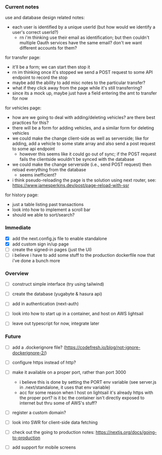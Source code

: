 ### Current notes
use and database design related notes:
 - each user is identified by a unique userId (but how would we identify a user's correct userId?)
   - rn i'm thinking use their email as identification; but then couldn't multiple Oauth services have the same email? don't we want different accounts for them?

for transfer page:
 - it'll be a form; we can start then stop it
 - rn im thinking once it's stopped we send a POST request to some API endpoint to record the stop
 - maybe add the ability to add misc notes to the particular transfer?
 - what if they click away from the page while it's still transferring?
 - since its a mock up, maybe just have a field entering the amt to transfer for now

for vehicles page:
 - how are we going to deal with adding/deleting vehicles? are there best practices for this?
 - there will be a form for adding vehicles, and a similar form for deleting vehicles
 - we could make the change client-side as well as serverside; like for adding, add a vehicle to some state array and also send a post request to some api endpoint
   - however this seems like it could go out of sync;  if the POST request fails the clientside wouldn't be synced with the database
 - we could make the change serverside (i.e., send POST request) then reload everything from the database
   - seems inefficient?
 - i think pseudo-reloading the page is the solution using next router, see: https://www.jamesperkins.dev/post/page-reload-with-ssr

for history page:
 - just a table listing past transactions
 - look into how to implement a scroll bar
 - should we able to sort/search?


### Immediate
 - [x] add the next.config.js file to enable standalone
 - [x] add custom sign in/up page
 - [ ] create the signed-in pages (just the UI)
 - [ ] i believe i have to add some stuff to the production dockerfile now that i've done a bunch more

### Overview
 - [ ] construct simple interface (try using tailwind)
 - [ ] create the database (yugabyte & hasura api)
 - [ ] add in authentication (next-auth)
 - [ ] look into how to start up in a container, and host on AWS lightsail

 - [ ] leave out typescript for now, integrate later

### Future
 - [ ] add a .dockerignore file? (https://codefresh.io/blog/not-ignore-dockerignore-2/)
 - [ ] configure https instead of http?
 - [ ] make it available on a proper port, rather than port 3000
   - i believe this is done by setting the PORT env variable (see server.js in .next/standalone, it uses that env variable)
   - acc for some reason when I host on lightsail it's already https with the proper port? is it bc the container isn't directly exposed to internet but thru some of AWS's stuff?
 - [ ] register a custom domain?
 - [ ] look into SWR for client-side data fetching
 - [ ] check out the going to production notes: https://nextjs.org/docs/going-to-production
 - [ ] add support for mobile screens


